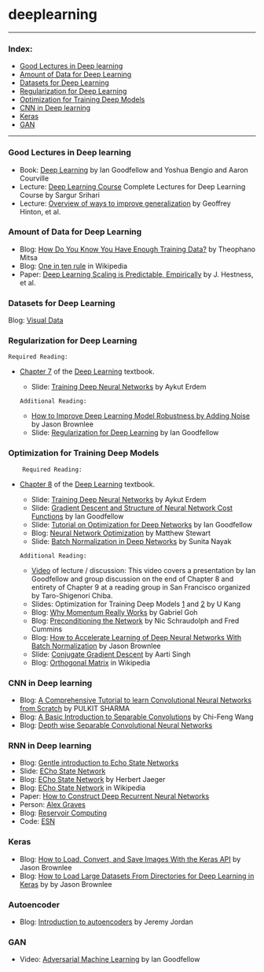 # deeplearning

---

### **Index:**
- [Good Lectures in Deep learning](#lecture)
- [Amount of Data for Deep Learning](#size_data)
- [Datasets for Deep Learning](#datasets)
- [Regularization for Deep Learning](#regularization)
- [Optimization for Training Deep Models](#optimization)
- [CNN in Deep learning ](#cnn)
- [Keras](#keras)
- [GAN](#gan)


---

### <a name="lecture"></a>Good Lectures in Deep learning
   * Book: [Deep Learning](https://www.deeplearningbook.org) by Ian Goodfellow and Yoshua Bengio and Aaron Courville
   * Lecture: [Deep Learning Course](https://cedar.buffalo.edu/~srihari/CSE676/index.html) Complete Lectures for Deep Learning Course by Sargur Srihari
   * Lecture: [Overview of ways to improve generalization](http://www.cs.toronto.edu/~hinton/coursera/lecture9/lec9.pdf) by Geoffrey Hinton, et al.

### <a name="size_data"></a>Amount of Data for Deep Learning  
* Blog: [How Do You Know You Have Enough Training Data?](https://towardsdatascience.com/how-do-you-know-you-have-enough-training-data-ad9b1fd679ee) by Theophano Mitsa
* Blog: [One in ten rule](https://en.wikipedia.org/wiki/One_in_ten_rule) in Wikipedia
* Paper: [Deep Learning Scaling is Predictable, Empirically](https://arxiv.org/pdf/1712.00409.pdf) by J. Hestness, et al.

### <a name="datasets"></a>Datasets for Deep Learning
Blog: [Visual Data](https://www.visualdata.io)

### <a name="regularization"></a>Regularization for Deep Learning  
```
Required Reading:
```
* [Chapter 7](http://www.deeplearningbook.org/contents/regularization.html) of the [Deep Learning](http://www.deeplearningbook.org) textbook. <br>
    * Slide: [Training Deep Neural Networks](https://web.cs.hacettepe.edu.tr/~aykut/classes/spring2018/cmp784/slides/lec4-training-deep-nets.pdf) by Aykut Erdem

    ```
    Additional Reading:
    ```
    * [How to Improve Deep Learning Model Robustness by Adding Noise](https://machinelearningmastery.com/how-to-improve-deep-learning-model-robustness-by-adding-noise/) by Jason Brownlee 
    * Slide: [Regularization for Deep Learning](https://www.deeplearningbook.org/slides/07_regularization.pdf)  by Ian Goodfellow


### <a name="optimization"></a>Optimization for Training Deep Models  

```
    Required Reading:
```  

* [Chapter 8](http://www.deeplearningbook.org/contents/optimization.html) of the [Deep Learning](http://www.deeplearningbook.org) textbook. <br> 
    * Slide: [Training Deep Neural Networks](https://web.cs.hacettepe.edu.tr/~aykut/classes/spring2018/cmp784/slides/lec4-training-deep-nets.pdf) by Aykut Erdem
    * Slide: [Gradient Descent and Structure of Neural Network Cost Functions](https://www.deeplearningbook.org/slides/sgd_and_cost_structure.pdf) by Ian Goodfellow
    * Slide: [Tutorial on Optimization for Deep Networks](https://www.deeplearningbook.org/slides/dls_2016.pdf) by Ian Goodfellow    
    * Blog: [Neural Network Optimization](https://towardsdatascience.com/neural-network-optimization-7ca72d4db3e0) by Matthew Stewart  
    * Slide: [Batch Normalization in Deep Networks](https://www.learnopencv.com/batch-normalization-in-deep-networks/) by Sunita Nayak  
 
    ```
    Additional Reading:
    ```

   * [Video](https://www.youtube.com/watch?v=Xogn6veSyxA) of lecture / discussion: This video covers a presentation by Ian Goodfellow and group discussion on the end of Chapter 8 and entirety of Chapter 9 at a reading group in San Francisco organized by Taro-Shigenori Chiba. <br>
   * Slides: Optimization for Training Deep Models [1](https://datalab.snu.ac.kr/~ukang/courses/17S-DL/L15-opt.pdf)  and [2](https://datalab.snu.ac.kr/~ukang/courses/17S-DL/L16-opt-2.pdf) by U Kang 
   * Blog: [Why Momentum Really Works](https://distill.pub/2017/momentum/) by Gabriel Goh  
   * Blog: [Preconditioning the Network](https://cnl.salk.edu/~schraudo/teach/NNcourse/precond.html) by Nic Schraudolph and Fred Cummins  
   * Blog: [How to Accelerate Learning of Deep Neural Networks With Batch Normalization](https://machinelearningmastery.com/how-to-accelerate-learning-of-deep-neural-networks-with-batch-normalization/) by Jason Brownlee  
   * Slide: [Conjugate Gradient Descent](http://www.cs.cmu.edu/~pradeepr/convexopt/Lecture_Slides/conjugate_direction_methods.pdf) by Aarti Singh
   * Blog: [Orthogonal Matrix](https://en.wikipedia.org/wiki/Orthogonal_matrix) in Wikipedia

### <a name="cnn"></a>CNN in Deep learning 
* Blog: [A Comprehensive Tutorial to learn Convolutional Neural Networks from Scratch](https://www.analyticsvidhya.com/blog/2018/12/guide-convolutional-neural-network-cnn/) by PULKIT SHARMA
* Blog: [A Basic Introduction to Separable Convolutions](https://towardsdatascience.com/a-basic-introduction-to-separable-convolutions-b99ec3102728) by Chi-Feng Wang
* Blog: [Depth wise Separable Convolutional Neural Networks](https://www.geeksforgeeks.org/depth-wise-separable-convolutional-neural-networks/)

### <a name="rnn"></a>RNN in Deep learning 
  * Blog: [Gentle introduction to Echo State Networks](https://towardsdatascience.com/gentle-introduction-to-echo-state-networks-af99e5373c68)
  * Slide: [ECho State Network](http://didawiki.di.unipi.it/lib/exe/fetch.php/magistraleinformatica/aa2/rnn4-esn.pdf)
  * Blog: [ECho State Network](http://www.scholarpedia.org/article/Echo_state_network) by Herbert Jaeger
  * Blog: [ECho State Network](https://en.wikipedia.org/wiki/Echo_state_network) in Wikipedia
  * Paper: [How to Construct Deep Recurrent Neural Networks](https://arxiv.org/abs/1312.6026)
  * Person: [Alex Graves](https://www.cs.toronto.edu/~graves/)
  * Blog: [Reservoir Computing](https://www.researchgate.net/post/what_is_the_realitionship_between_deep_learning_methods_and_reservoir_computing_if_any)
  * Code: [ESN](https://github.com/ciortanmadalina/EchoStateNetwork/blob/master/EchoStateNetwork.ipynb)

### <a name="keras"></a>Keras
   * Blog: [How to Load, Convert, and Save Images With the Keras API](https://machinelearningmastery.com/how-to-load-convert-and-save-images-with-the-keras-api/) by Jason Brownlee
   * Blog: [How to Load Large Datasets From Directories for Deep Learning in Keras](https://machinelearningmastery.com/how-to-load-large-datasets-from-directories-for-deep-learning-with-keras/) by by Jason Brownlee

### <a name="autoencoder">Autoencoder
  * Blog: [Introduction to autoencoders](https://www.jeremyjordan.me/autoencoders/) by Jeremy Jordan

### <a name="gan"></a>GAN
  * Video: [Adversarial Machine Learning](https://videos.videoken.com/index.php/videos/aaai-2019-videos-invited-talk-ian-goodfellow-google-ai-adversarial-machine-learning/) by Ian Goodfellow 
